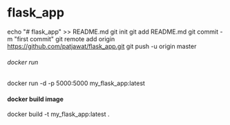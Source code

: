# flask_app
echo "# flask_app" >> README.md
git init
git add README.md
git commit -m "first commit"
git remote add origin https://github.com/patjawat/flask_app.git
git push -u origin master


###### docker run
docker run -d -p 5000:5000 my_flask_app:latest

#### docker build image
docker build -t my_flask_app:latest .